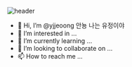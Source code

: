 ![header](https://capsule-render.vercel.app/api?type=Cylinder&color=FFFFFF&height=240&section=header&text=YUJEo_oNG&fontSize=50&fontColor=FFFFFF&animation=scaleIn)

- 👋 Hi, I’m @yjjeoong 안뇽 나는 유정이야
- 👀 I’m interested in ...
- 🌱 I’m currently learning ...
- 💞️ I’m looking to collaborate on ...
- 📫 How to reach me ...

<!---
yjjeoong/yjjeoong is a ✨ special ✨ repository because its `README.md` (this file) appears on your GitHub profile.
You can click the Preview link to take a look at your changes.
--->

